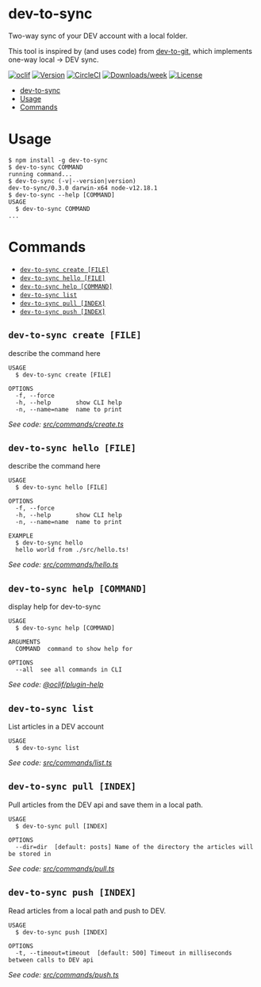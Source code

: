 # dev-to-sync

Two-way sync of your DEV account with a local folder.

This tool is inspired by (and uses code) from [dev-to-git](https://github.com/maxime1992/dev-to-git), which implements one-way local -> DEV sync.

[![oclif](https://img.shields.io/badge/cli-oclif-brightgreen.svg)](https://oclif.io)
[![Version](https://img.shields.io/npm/v/dev-to-sync.svg)](https://npmjs.org/package/dev-to-sync)
[![CircleCI](https://circleci.com/gh/beeman/dev-to-sync/tree/master.svg?style=shield)](https://circleci.com/gh/beeman/dev-to-sync/tree/master)
[![Downloads/week](https://img.shields.io/npm/dw/dev-to-sync.svg)](https://npmjs.org/package/dev-to-sync)
[![License](https://img.shields.io/npm/l/dev-to-sync.svg)](https://github.com/beeman/dev-to-sync/blob/master/package.json)

<!-- toc -->
* [dev-to-sync](#dev-to-sync)
* [Usage](#usage)
* [Commands](#commands)
<!-- tocstop -->

# Usage

<!-- usage -->
```sh-session
$ npm install -g dev-to-sync
$ dev-to-sync COMMAND
running command...
$ dev-to-sync (-v|--version|version)
dev-to-sync/0.3.0 darwin-x64 node-v12.18.1
$ dev-to-sync --help [COMMAND]
USAGE
  $ dev-to-sync COMMAND
...
```
<!-- usagestop -->

# Commands

<!-- commands -->
* [`dev-to-sync create [FILE]`](#dev-to-sync-create-file)
* [`dev-to-sync hello [FILE]`](#dev-to-sync-hello-file)
* [`dev-to-sync help [COMMAND]`](#dev-to-sync-help-command)
* [`dev-to-sync list`](#dev-to-sync-list)
* [`dev-to-sync pull [INDEX]`](#dev-to-sync-pull-index)
* [`dev-to-sync push [INDEX]`](#dev-to-sync-push-index)

## `dev-to-sync create [FILE]`

describe the command here

```
USAGE
  $ dev-to-sync create [FILE]

OPTIONS
  -f, --force
  -h, --help       show CLI help
  -n, --name=name  name to print
```

_See code: [src/commands/create.ts](https://github.com/beeman/dev-to-sync/blob/v0.3.0/src/commands/create.ts)_

## `dev-to-sync hello [FILE]`

describe the command here

```
USAGE
  $ dev-to-sync hello [FILE]

OPTIONS
  -f, --force
  -h, --help       show CLI help
  -n, --name=name  name to print

EXAMPLE
  $ dev-to-sync hello
  hello world from ./src/hello.ts!
```

_See code: [src/commands/hello.ts](https://github.com/beeman/dev-to-sync/blob/v0.3.0/src/commands/hello.ts)_

## `dev-to-sync help [COMMAND]`

display help for dev-to-sync

```
USAGE
  $ dev-to-sync help [COMMAND]

ARGUMENTS
  COMMAND  command to show help for

OPTIONS
  --all  see all commands in CLI
```

_See code: [@oclif/plugin-help](https://github.com/oclif/plugin-help/blob/v3.1.0/src/commands/help.ts)_

## `dev-to-sync list`

List articles in a DEV account

```
USAGE
  $ dev-to-sync list
```

_See code: [src/commands/list.ts](https://github.com/beeman/dev-to-sync/blob/v0.3.0/src/commands/list.ts)_

## `dev-to-sync pull [INDEX]`

Pull articles from the DEV api and save them in a local path.

```
USAGE
  $ dev-to-sync pull [INDEX]

OPTIONS
  --dir=dir  [default: posts] Name of the directory the articles will be stored in
```

_See code: [src/commands/pull.ts](https://github.com/beeman/dev-to-sync/blob/v0.3.0/src/commands/pull.ts)_

## `dev-to-sync push [INDEX]`

Read articles from a local path and push to DEV.

```
USAGE
  $ dev-to-sync push [INDEX]

OPTIONS
  -t, --timeout=timeout  [default: 500] Timeout in milliseconds between calls to DEV api
```

_See code: [src/commands/push.ts](https://github.com/beeman/dev-to-sync/blob/v0.3.0/src/commands/push.ts)_
<!-- commandsstop -->
